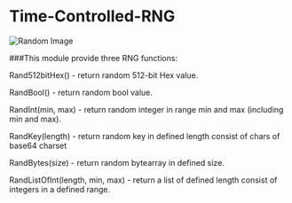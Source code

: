 # Time-Controlled-RNG

![Random Image](http://www.imagehosting.cz/images/1000x1000r.jpg)

###This module provide three RNG functions:

Rand512bitHex() - return random 512-bit Hex value.

RandBool() - return random bool value.

RandInt(min, max) - return random integer in range min and max (including min and max).

RandKey(length) - return random key in defined length consist of chars of base64 charset

RandBytes(size) - return random bytearray in defined size.

RandListOfInt(length, min, max) - return a list of defined length consist of integers in a defined range.

